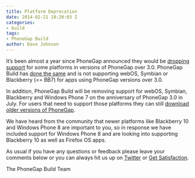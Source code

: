 ```yaml
---
title: Platform Deprecation
date: 2014-02-21 18:20:03 Z
categories:
- build
tags:
- PhoneGap Build
author: Dave Johnson
---
```


It’s been almost a year since PhoneGap announced they would be [dropping support](https://phonegap.com/blog/2013/05/16/cordova-will-no-longer-support-bb/) for some platforms in versions of PhoneGap over 3.0. PhoneGap Build has [done the same](http://community.phonegap.com/nitobi/topics/blackberry_symbian_and_webos_will_not_be_supported_by_phonegap_3_0) and is not supporting webOS, Symbian or Blackberry (<= BB7) for apps using PhoneGap versions over 3.0.

In addition, PhoneGap Build will be removing support for webOS, Symbian, Blackberry and Windows Phone 7 on the anniversary of PhoneGap 3.0 in July. For users that need to support those platforms they can still [download older versions of PhoneGap](https://phonegap.com/install/).

We have heard from the community that newer platforms like Blackberry 10 and Windows Phone 8 are important to you, so in response we have included support for Windows Phone 8 and are looking into supporting Blackberry 10 as well as Firefox OS apps.

As usual if you have any questions or feedback please leave your comments below or you can always hit us up on [Twitter](http://twitter.com/phonegapbuild) or [Get Satisfaction](http://community.phonegap.com).

The PhoneGap Build Team